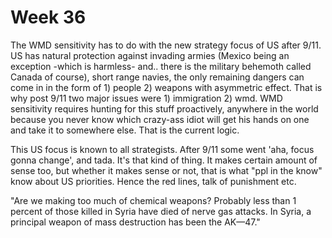 # Week 36


The WMD sensitivity has to do with the new strategy focus of US after
9/11. US has natural protection against invading armies (Mexico being
an exception -which is harmless- and..  there is the military behemoth
called Canada of course), short range navies, the only remaining
dangers can come in in the form of 1) people 2) weapons with
asymmetric effect. That is why post 9/11 two major issues were 1)
immigration 2) wmd. WMD sensitivity requires hunting for this stuff
proactively, anywhere in the world because you never know which
crazy-ass idiot will get his hands on one and take it to somewhere
else. That is the current logic.

This US focus is known to all strategists. After 9/11 some went 'aha,
focus gonna change', and tada. It's that kind of thing. It makes
certain amount of sense too, but whether it makes sense or not, that
is what "ppl in the know" know about US priorities. Hence the red
lines, talk of punishment etc.

"Are we making too much of chemical weapons? Probably less than 1 percent
of those killed in Syria have died of nerve gas attacks. In Syria, a 
principal weapon of mass destruction has been the AK—47."